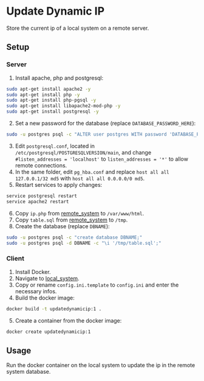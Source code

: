 # Update Dynamic IP
Store the current ip of a local system on a remote server.

## Setup
### Server
1) Install apache, php and postgresql:
```sh
sudo apt-get install apache2 -y
sudo apt-get install php -y
sudo apt-get install php-pgsql -y
sudo apt-get install libapache2-mod-php -y
sudo apt-get install postgresql -y
```
2) Set a new password for the database (replace `DATABASE_PASSWORD_HERE`):
```sh
sudo -u postgres psql -c "ALTER user postgres WITH password 'DATABASE_PASSWORD_HERE';"
```
3) Edit `postgresql.conf`, located in `/etc/postgresql/POSTGRESQLVERSION/main`, and change `#listen_addresses = 'localhost'` to `listen_addresses = '*'` to allow remote connections.
4) In the same folder, edit `pg_hba.conf` and replace `host all all 127.0.0.1/32 md5` with `host all all 0.0.0.0/0 md5`.
5) Restart services to apply changes:
```sh
service postgresql restart
service apache2 restart
```
6) Copy `ip.php` from [remote_system](remote_system) to `/var/www/html`.
7) Copy `table.sql` from [remote_system](remote_system) to `/tmp`.
8) Create the database (replace `DBNAME`):
```sh
sudo -u postgres psql -c "create database DBNAME;"
sudo -u postgres psql -d DBNAME -c "\i '/tmp/table.sql';"
```

### Client
1) Install Docker.
2) Navigate to [local_system](local_system).
3) Copy or rename `config.ini.template` to `config.ini` and enter the necessary infos.
4) Build the docker image:
```sh
docker build -t updatedynamicip:1 .
```
5) Create a container from the docker image:
```sh
docker create updatedynamicip:1
```

## Usage
Run the docker container on the local system to update the ip in the remote system database.
